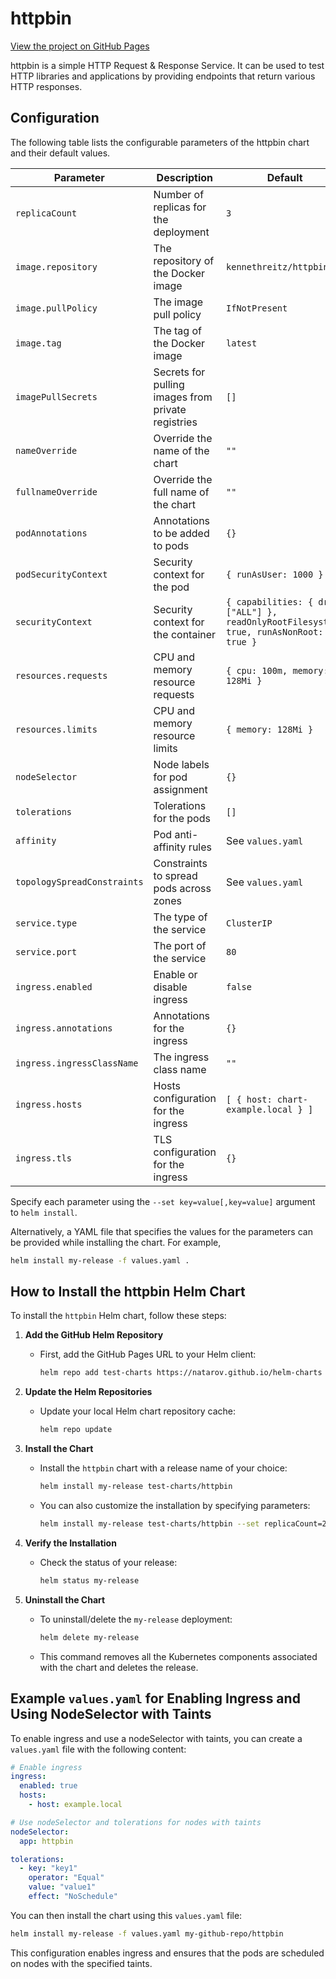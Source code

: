 # httpbin

[View the project on GitHub Pages](https://natarov.github.io/helm-charts)

httpbin is a simple HTTP Request & Response Service. It can be used to test HTTP libraries and applications by providing endpoints that return various HTTP responses.


## Configuration

The following table lists the configurable parameters of the httpbin chart and their default values.

| Parameter | Description | Default |
| --------- | ----------- | ------- |
| `replicaCount` | Number of replicas for the deployment | `3` |
| `image.repository` | The repository of the Docker image | `kennethreitz/httpbin` |
| `image.pullPolicy` | The image pull policy | `IfNotPresent` |
| `image.tag` | The tag of the Docker image | `latest` |
| `imagePullSecrets` | Secrets for pulling images from private registries | `[]` |
| `nameOverride` | Override the name of the chart | `""` |
| `fullnameOverride` | Override the full name of the chart | `""` |
| `podAnnotations` | Annotations to be added to pods | `{}` |
| `podSecurityContext` | Security context for the pod | `{ runAsUser: 1000 }` |
| `securityContext` | Security context for the container | `{ capabilities: { drop: ["ALL"] }, readOnlyRootFilesystem: true, runAsNonRoot: true }` |
| `resources.requests` | CPU and memory resource requests | `{ cpu: 100m, memory: 128Mi }` |
| `resources.limits` | CPU and memory resource limits | `{ memory: 128Mi }` |
| `nodeSelector` | Node labels for pod assignment | `{}` |
| `tolerations` | Tolerations for the pods | `[]` |
| `affinity` | Pod anti-affinity rules | See `values.yaml` |
| `topologySpreadConstraints` | Constraints to spread pods across zones | See `values.yaml` |
| `service.type` | The type of the service | `ClusterIP` |
| `service.port` | The port of the service | `80` |
| `ingress.enabled` | Enable or disable ingress | `false` |
| `ingress.annotations` | Annotations for the ingress | `{}` |
| `ingress.ingressClassName` | The ingress class name | `""` |
| `ingress.hosts` | Hosts configuration for the ingress | `[ { host: chart-example.local } ]` |
| `ingress.tls` | TLS configuration for the ingress | `{}` |

Specify each parameter using the `--set key=value[,key=value]` argument to `helm install`.

Alternatively, a YAML file that specifies the values for the parameters can be provided while installing the chart. For example,

```bash
helm install my-release -f values.yaml .
```

## How to Install the httpbin Helm Chart

To install the `httpbin` Helm chart, follow these steps:

1. **Add the GitHub Helm Repository**
   - First, add the GitHub Pages URL to your Helm client:
     ```bash
     helm repo add test-charts https://natarov.github.io/helm-charts
     ```

2. **Update the Helm Repositories**
   - Update your local Helm chart repository cache:
     ```bash
     helm repo update
     ```

3. **Install the Chart**
   - Install the `httpbin` chart with a release name of your choice:
     ```bash
     helm install my-release test-charts/httpbin
     ```

   - You can also customize the installation by specifying parameters:
     ```bash
     helm install my-release test-charts/httpbin --set replicaCount=2
     ```

4. **Verify the Installation**
   - Check the status of your release:
     ```bash
     helm status my-release
     ```

5. **Uninstall the Chart**
   - To uninstall/delete the `my-release` deployment:
     ```bash
     helm delete my-release
     ```

   - This command removes all the Kubernetes components associated with the chart and deletes the release.


## Example `values.yaml` for Enabling Ingress and Using NodeSelector with Taints

To enable ingress and use a nodeSelector with taints, you can create a `values.yaml` file with the following content:

```yaml
# Enable ingress
ingress:
  enabled: true
  hosts:
    - host: example.local

# Use nodeSelector and tolerations for nodes with taints
nodeSelector:
  app: httpbin

tolerations:
  - key: "key1"
    operator: "Equal"
    value: "value1"
    effect: "NoSchedule"
```

You can then install the chart using this `values.yaml` file:

```bash
helm install my-release -f values.yaml my-github-repo/httpbin
```

This configuration enables ingress and ensures that the pods are scheduled on nodes with the specified taints.

